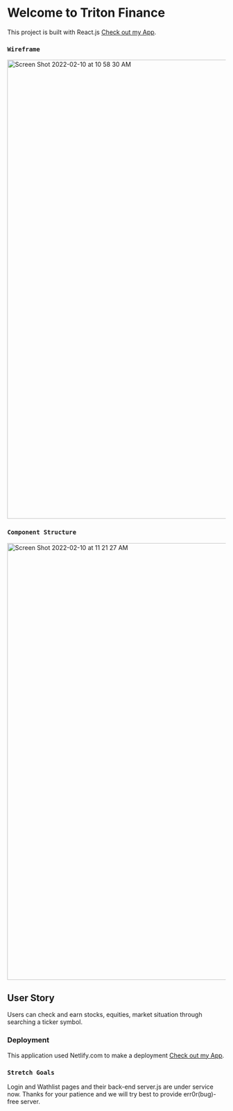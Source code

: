 # Welcome to Triton Finance

This project is built with React.js  [Check out my App](https://flamboyant-shaw-2995f0.netlify.app/).

### `Wireframe`
<img width="1055" alt="Screen Shot 2022-02-10 at 10 58 30 AM" src="https://user-images.githubusercontent.com/95841682/154320582-dac92dd4-d9c5-45a8-a9ce-7b2757649da8.png">


### `Component Structure`

<img width="1004" alt="Screen Shot 2022-02-10 at 11 21 27 AM" src="https://user-images.githubusercontent.com/95841682/154320425-588edfcf-c44b-4ca1-a419-ef0935b2fc95.png">


## User Story
Users can check and earn stocks, equities, market situation through searching a ticker symbol. 

### Deployment

This application used Netlify.com to make a deployment [Check out my App](https://flamboyant-shaw-2995f0.netlify.app/).

### `Stretch Goals` 
Login and Wathlist pages and their back-end server.js are under service now. 
Thanks for your patience and we will try best to provide err0r(bug)-free server. 

